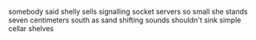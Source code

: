 somebody said shelly sells signalling socket servers so small she stands seven centimeters south as sand shifting sounds shouldn't sink simple cellar shelves